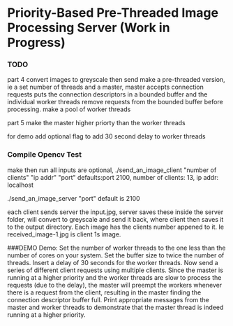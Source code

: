 # Priority-Based Pre-Threaded Image Processing Server (Work in Progress)
### TODO
part 4
convert images to greyscale then send
make a pre-threaded version, ie a set number of threads and a master, 
master accepts connection requests puts the connection descriptors in a bounded buffer and the individual worker threads remove requests from the bounded buffer before processing.
make a pool of worker threads

part 5
make the master higher priorty than the worker threads

for demo
add optional flag to add 30 second delay to worker threads
### Compile Opencv Test
make
then run
all inputs are optional,
./send_an_image_client "number of clients" "ip addr" "port"
defaults:port 2100, number of clients: 13, ip addr: localhost

./send_an_image_server "port"
default is 2100


each client sends server the input.jpg, server saves these inside the server folder, will convert to greyscale and send it back, where client then saves it to the output directory. Each image has the clients number appened to it. Ie received_image-1.jpg is client 1s image.


###DEMO
Demo: Set the number of worker threads to the one less than the number of cores on your system. Set the buffer size to twice the number of threads. Insert a delay of 30 seconds for the worker threads. Now send a series of different client requests using multiple clients. Since the master is running at a higher priority and the worker threads are slow to process the requests (due to the delay), the master will preempt the workers whenever there is a request from the client, resulting in the master finding the connection descriptor buffer full. Print appropriate messages from the master and worker threads to demonstrate that the master thread is indeed running at a higher priority.
